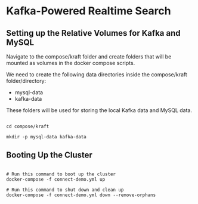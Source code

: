# Kafka-Powered Realtime Search


## Setting up the Relative Volumes for Kafka and MySQL

Navigate to the compose/kraft folder and create folders that will be mounted as volumes in the docker compose scripts. 

We need to create the following data directories inside the compose/kraft folder/directory:

- mysql-data
- kafka-data

These folders will be used for storing the local Kafka data and MySQL data.

```shell

cd compose/kraft

mkdir -p mysql-data kafka-data

```

## Booting Up the Cluster

```shell

# Run this command to boot up the cluster
docker-compose -f connect-demo.yml up

# Run this command to shut down and clean up
docker-compose -f connect-demo.yml down --remove-orphans

```

